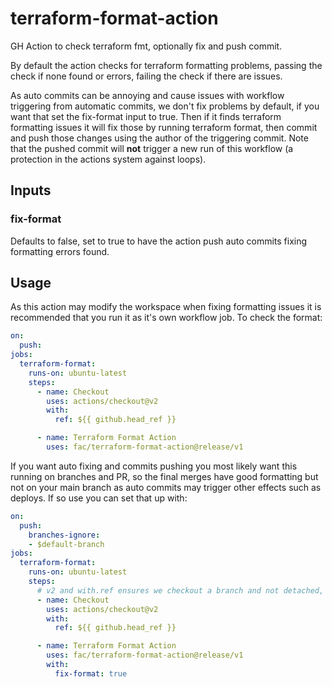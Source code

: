 # terraform-format-action

GH Action to check terraform fmt, optionally fix and push commit.

By default the action checks for terraform formatting problems, passing the
check if none found or errors, failing the check if there are issues.

As auto commits can be annoying and cause issues with workflow triggering
from automatic commits, we don't fix problems by default, if you want that
set the fix-format input to true. Then if it finds terraform formatting
issues it will fix those by running terraform format, then commit and push
those changes using the author of the triggering commit. Note that the pushed
commit will **not** trigger a new run of this workflow (a protection in the
actions system against loops).

## Inputs

### fix-format

Defaults to false, set to true to have the action push auto commits fixing formatting errors found.

## Usage

As this action may modify the workspace when fixing formatting issues it is recommended that you run it as it's own workflow job. To check the format:

```yaml
on:
  push:
jobs:
  terraform-format:
    runs-on: ubuntu-latest
    steps:
      - name: Checkout
        uses: actions/checkout@v2
        with:
          ref: ${{ github.head_ref }}

      - name: Terraform Format Action
        uses: fac/terraform-format-action@release/v1
```

If you want auto fixing and commits pushing you most likely want this running on branches and PR, so the final merges have good formatting but not on your main branch as auto commits may trigger other effects such as deploys. If so use you can set that up with:

```yaml
on:
  push:
    branches-ignore:
    - $default-branch
jobs:
  terraform-format:
    runs-on: ubuntu-latest
    steps:
      # v2 and with.ref ensures we checkout a branch and not detached, as we might push.
      - name: Checkout
        uses: actions/checkout@v2
        with:
          ref: ${{ github.head_ref }}

      - name: Terraform Format Action
        uses: fac/terraform-format-action@release/v1
        with:
          fix-format: true
```
